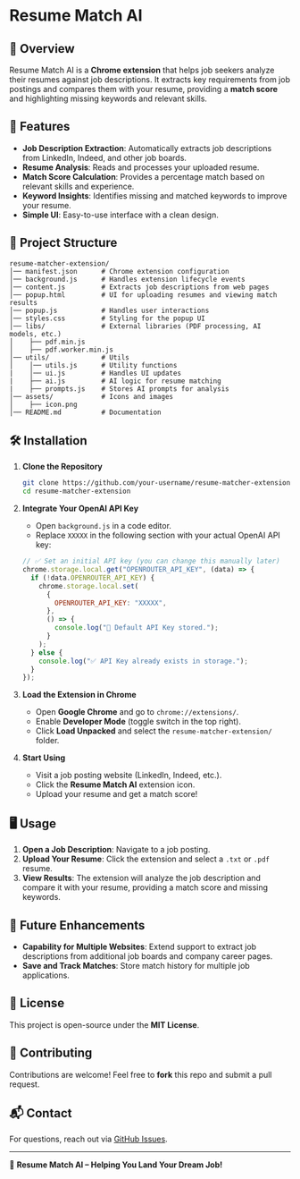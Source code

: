 # Resume Match AI

## 🚀 Overview

Resume Match AI is a **Chrome extension** that helps job seekers analyze their resumes against job descriptions. It extracts key requirements from job postings and compares them with your resume, providing a **match score** and highlighting missing keywords and relevant skills.

## 🎯 Features

- **Job Description Extraction**: Automatically extracts job descriptions from LinkedIn, Indeed, and other job boards.
- **Resume Analysis**: Reads and processes your uploaded resume.
- **Match Score Calculation**: Provides a percentage match based on relevant skills and experience.
- **Keyword Insights**: Identifies missing and matched keywords to improve your resume.
- **Simple UI**: Easy-to-use interface with a clean design.

## 📂 Project Structure

```
resume-matcher-extension/
│── manifest.json      # Chrome extension configuration
│── background.js      # Handles extension lifecycle events
│── content.js         # Extracts job descriptions from web pages
│── popup.html         # UI for uploading resumes and viewing match results
│── popup.js           # Handles user interactions
│── styles.css         # Styling for the popup UI
│── libs/              # External libraries (PDF processing, AI models, etc.)
│    ├── pdf.min.js
│    ├── pdf.worker.min.js
│── utils/             # Utils
│    │── utils.js      # Utility functions
|    │── ui.js         # Handles UI updates
|    ├── ai.js         # AI logic for resume matching
|    ├── prompts.js    # Stores AI prompts for analysis
│── assets/            # Icons and images
│    ├── icon.png
│── README.md          # Documentation
```

## 🛠️ Installation

1. **Clone the Repository**

   ```sh
   git clone https://github.com/your-username/resume-matcher-extension.git
   cd resume-matcher-extension
   ```

2. **Integrate Your OpenAI API Key**

   - Open `background.js` in a code editor.
   - Replace `XXXXX` in the following section with your actual OpenAI API key:

   ```js
   // ✅ Set an initial API key (you can change this manually later)
   chrome.storage.local.get("OPENROUTER_API_KEY", (data) => {
     if (!data.OPENROUTER_API_KEY) {
       chrome.storage.local.set(
         {
           OPENROUTER_API_KEY: "XXXXX",
         },
         () => {
           console.log("🔑 Default API Key stored.");
         }
       );
     } else {
       console.log("✅ API Key already exists in storage.");
     }
   });
   ```

3. **Load the Extension in Chrome**

   - Open **Google Chrome** and go to `chrome://extensions/`.
   - Enable **Developer Mode** (toggle switch in the top right).
   - Click **Load Unpacked** and select the `resume-matcher-extension/` folder.

4. **Start Using**
   - Visit a job posting website (LinkedIn, Indeed, etc.).
   - Click the **Resume Match AI** extension icon.
   - Upload your resume and get a match score!

## 🖥️ Usage

1. **Open a Job Description**: Navigate to a job posting.
2. **Upload Your Resume**: Click the extension and select a `.txt` or `.pdf` resume.
3. **View Results**: The extension will analyze the job description and compare it with your resume, providing a match score and missing keywords.

## 🚀 Future Enhancements

- **Capability for Multiple Websites**: Extend support to extract job descriptions from additional job boards and company career pages.
- **Save and Track Matches**: Store match history for multiple job applications.

## 📜 License

This project is open-source under the **MIT License**.

## 🤝 Contributing

Contributions are welcome! Feel free to **fork** this repo and submit a pull request.

## 📬 Contact

For questions, reach out via [GitHub Issues](https://github.com/your-username/resume-matcher-extension/issues).

---

🚀 **Resume Match AI – Helping You Land Your Dream Job!**
